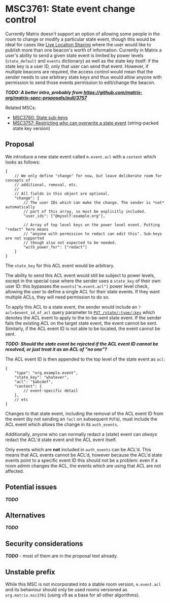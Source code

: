 # MSC3761: State event change control

Currently Matrix doesn't support an option of allowing some people in the room to change or modify a
particular state event, though this would be ideal for cases like
[Live Location Sharing](https://github.com/matrix-org/matrix-spec-proposals/pull/3672) where the user
would like to publish more than one beacon's worth of information. Currently in Matrix a user's ability
to send a given state event is limited by power levels (`state_default` and `events` dictionary) as
well as the state key itself: if the state key is a user ID, only that user can send that event. However,
if multiple beacons are required, the access control would mean that the sender needs to use arbitrary
state keys and thus would allow anyone with permission to send those events permission to edit/change
the beacon.

***TODO: A better intro, probably from https://github.com/matrix-org/matrix-spec-proposals/pull/3757***

Related MSCs:
* [MSC3760: State sub-keys](https://github.com/matrix-org/matrix-spec-proposals/pull/3760)
* [MSC3757: Restricting who can overwrite a state event](https://github.com/matrix-org/matrix-spec-proposals/pull/3757)
  (string-packed state key version)

## Proposal

We introduce a new state event called `m.event.acl` with a `content` which looks as follows:

```json5
{
    // We only define "change" for now, but leave deliberate room for concepts of
    // additional, removal, etc.
    //
    // All fields in this object are optional.
    "change": {
        // The user IDs which can make the change. The sender is *not* automatically
        // part of this array, so must be explicitly included.
        "user_ids": ["@myself:example.org"],

        // Array of top level keys on the power level event. Putting "redact" here means
        // "anyone with permission to redact can edit this". Sub-keys are not supported
        // though also not expected to be needed.
        "with_power_for": ["redact"]
    }
}
```

The `state_key` for this ACL event would be arbitrary.

The ability to send this ACL event would still be subject to power levels, except in the special case where the
sender uses a `state_key` of their own user ID: this bypasses the `events["m.event.acl"]` power level check,
allowing the user to define a single ACL for their state events. If they want multiple ACLs, they will need
permission to do so.

To apply this ACL to a state event, the sender would include an `?acl=$event_id_of_acl` query parameter to
[`PUT /state/:type/:key`](https://spec.matrix.org/v1.2/client-server-api/#put_matrixclientv3roomsroomidstateeventtypestatekey)
which denotes the ACL event to apply to the to-be-sent state event. If the sender fails the existing ACL on the
target state event, the event cannot be sent. Similarly, if the ACL event ID is not able to be located, the event
cannot be sent.

***TODO: Should the state event be rejected if the ACL event ID cannot be resolved, or just treat it as an ACL of "no one"?***

The ACL event ID is then appended to the top level of the state event as `acl`:

```json5
{
    "type": "org.example.event",
    "state_key": "whatever",
    "acl": "$abcdef",
    "content": {
        // event-specific detail
    },
    // etc
}
```

Changes to that state event, including the removal of the ACL event ID from the event (by not sending an `?acl` on
subsequent `PUT`s), must include the ACL event which allows the change in its `auth_events`.

Additionally, anyone who can normally redact a (state) event can *always* redact the ACL'd state event and the ACL
event itself.

Only events which are **not** included in `auth_events` can be ACL'd. This means that ACL events cannot be ACL'd,
however because the ACL'd state events point to a specific event ID this should not be a problem: even if a room
admin changes the ACL, the events which are using that ACL are not affected.

## Potential issues

***TODO***

## Alternatives

***TODO***

## Security considerations

***TODO*** - most of them are in the proposal text already.

## Unstable prefix

While this MSC is not incorporated into a stable room version, `m.event.acl` and its behaviour should only be used
rooms versioned as `org.matrix.msc3761` (using v9 as a base for all other algorithms).
